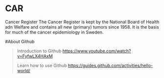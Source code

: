 # CAR
Cancer Register
The Cancer Register is kept by the National Board of Health adn Welfare and contains all new (primary) tumors since 1958. It is the basis for much of the cancer epidemiology in Sweden.

#About Github
> Introduction to Github https://www.youtube.com/watch?v=FyfwLX4HAxM
>
> Learn how to use Github https://guides.github.com/activities/hello-world/
